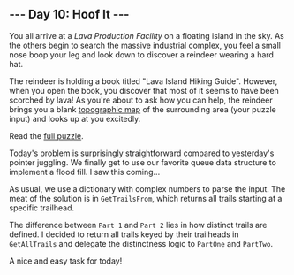 ## --- Day 10: Hoof It ---
You all arrive at a _Lava Production Facility_ on a floating island in the sky. As the others begin to search the massive industrial complex, you feel a small nose boop your leg and look down to discover a reindeer wearing a hard hat.

The reindeer is holding a book titled "Lava Island Hiking Guide". However, when you open the book, you discover that most of it seems to have been scorched by lava! As you're about to ask how you can help, the reindeer brings you a blank [topographic map](https://en.wikipedia.org/wiki/Topographic_map) of the surrounding area (your puzzle input) and looks up at you excitedly.

Read the [full puzzle](https://adventofcode.com/2024/day/10).

Today's problem is surprisingly straightforward compared to yesterday's pointer juggling. We finally get to use our favorite queue data structure to implement a flood fill. I saw this coming...  

As usual, we use a dictionary with complex numbers to parse the input. The meat of the solution is in `GetTrailsFrom`, which returns all trails starting at a specific trailhead. 

The difference between `Part 1` and `Part 2` lies in how distinct trails are defined. I decided to return all trails keyed by their trailheads in `GetAllTrails` and delegate the distinctness logic to `PartOne` and `PartTwo`.

A nice and easy task for today!
